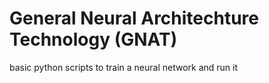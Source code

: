 # General Neural Architechture Technology (GNAT)
 basic python scripts to train a neural network and run it
